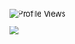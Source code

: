 <!--
**Znull-1220/Znull-1220** is a ✨ _special_ ✨ repository because its `README.md` (this file) appears on your GitHub profile.

Here are some ideas to get you started:

- 🔭 I’m currently working on ...
- 🌱 I’m currently learning ...
- 👯 I’m looking to collaborate on ...
- 🤔 I’m looking for help with ...
- 💬 Ask me about ...
- 📫 How to reach me: ...
- 😄 Pronouns: ...
- ⚡ Fun fact: ...
-->


 ![Profile Views](https://komarev.com/ghpvc/?username=Znull-1220)


![](https://github-readme-stats.vercel.app/api?username=Znull-1220)

<!--![Top Languages](https://github-readme-stats.vercel.app/api/top-langs/?username=Znull-1220)-->


